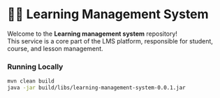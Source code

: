 # 🧑‍💻 Learning Management System

Welcome to the **Learning management system** repository!  
This service is a core part of the LMS platform, responsible for student, course, and lesson management.


### Running Locally

```bash
mvn clean build
java -jar build/libs/learning-management-system-0.0.1.jar
```